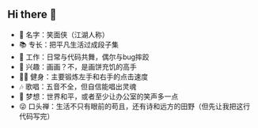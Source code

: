 ## Hi there 👋


- 🌈 名字：笑面侠（江湖人称）
- 📚 专长：把平凡生活过成段子集
- 💼 工作：日常与代码共舞，偶尔与bug摔跤
- 🎨 兴趣：画画？不，是画饼充饥的高手
- 🏋️‍♂️ 健身：主要锻炼左手和右手的点击速度
- 🎶 歌唱：五音不全，但自信能唱出灵魂
- 🚀 梦想：世界和平，或者至少让办公室的笑声多一点
- 😜 口头禅：生活不只有眼前的苟且，还有诗和远方的田野（但先让我把这行代码写完）

